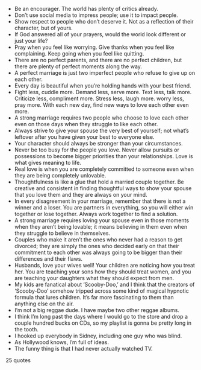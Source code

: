  - Be an encourager. The world has plenty of critics already.
 - Don’t use social media to impress people; use it to impact people.
 - Show respect to people who don’t deserve it. Not as a reflection of their character, but of yours.
 - If God answered all of your prayers, would the world look different or just your life?
 - Pray when you feel like worrying. Give thanks when you feel like complaining. Keep going when you feel like quitting.
 - There are no perfect parents, and there are no perfect children, but there are plenty of perfect moments along the way.
 - A perfect marriage is just two imperfect people who refuse to give up on each other.
 - Every day is beautiful when you’re holding hands with your best friend.
 - Fight less, cuddle more. Demand less, serve more. Text less, talk more. Criticize less, compliment more. Stress less, laugh more. worry less, pray more. With each new day, find new ways to love each other even more.
 - A strong marriage requires two people who choose to love each other even on those days when they struggle to like each other.
 - Always strive to give your spouse the very best of yourself; not what’s leftover after you have given your best to everyone else.
 - Your character should always be stronger than your circumstances.
 - Never be too busy for the people you love. Never allow pursuits or possessions to become bigger priorities than your relationships. Love is what gives meaning to life.
 - Real love is when you are completely committed to someone even when they are being completely unlovable.
 - Thoughtfulness is like a glue that hold a married couple together. Be creative and consistent in finding thoughtful ways to show your spouse that you love them and they are always on your mind.
 - In every disagreement in your marriage, remember that there is not a winner and a loser. You are partners in everything, so you will either win together or lose together. Always work together to find a solution.
 - A strong marriage requires loving your spouse even in those moments when they aren’t being lovable; it means believing in them even when they struggle to believe in themselves.
 - Couples who make it aren’t the ones who never had a reason to get divorced; they are simply the ones who decided early on that their commitment to each other was always going to be bigger than their differences and their flaws.
 - Husbands, love your wives well! Your children are noticing how you treat her. You are teaching your sons how they should treat women, and you are teaching your daughters what they should expect from men.
 - My kids are fanatical about ‘Scooby-Doo,’ and I think that the creators of ‘Scooby-Doo’ somehow tripped across some kind of magical hypnotic formula that lures children. It’s far more fascinating to them than anything else on the air.
 - I’m not a big reggae dude. I have maybe two other reggae albums.
 - I think I’m long past the days where I would go to the store and drop a couple hundred bucks on CDs, so my playlist is gonna be pretty long in the tooth.
 - I hooked up everybody in Sidney, including one guy who was blind.
 - As Hollywood knows, I’m full of ideas.
 - The funny thing is that I had never actually watched TV.

25 quotes